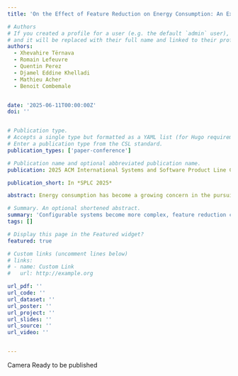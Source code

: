 ```yaml
---
title: 'On the Effect of Feature Reduction on Energy Consumption: An Exploratory Study'

# Authors
# If you created a profile for a user (e.g. the default `admin` user), write the username (folder name) here
# and it will be replaced with their full name and linked to their profile.
authors:
  - Xhevahire Tërnava  
  - Romain Lefeuvre
  - Quentin Perez
  - Djamel Eddine Khelladi
  - Mathieu Acher
  - Benoit Combemale


date: '2025-06-11T00:00:00Z'
doi: ''


# Publication type.
# Accepts a single type but formatted as a YAML list (for Hugo requirements).
# Enter a publication type from the CSL standard.
publication_types: ['paper-conference']

# Publication name and optional abbreviated publication name.
publication: 2025 ACM International Systems and Software Product Line Conference

publication_short: In *SPLC 2025*

abstract: Energy consumption has become a growing concern in the pursuit of a more sustainable software industry, particularly in advocating for its reduction. In the last decade, this issue has been increasingly investigated by the software engineering community. However, few studies have investigated it in configurable systems that can embed thousands of implemented features. As configurable systems become more complex, feature reduction can help focus on essential features while eliminating bloated and unnecessary ones. Although several studies have explored how feature interactions and runtime performance affect energy consumption, none, to our knowledge, have studied the impact of feature reduction. This paper fills this gap. In particular, we investigate how both on-demand and built-in feature reduction affect the energy consumption of configurable systems. On-demand reduction allows users to retain only the features necessary for their specific usage. In contrast, built-in reduction provides a predefined set of features tailored to address a fixed set of usage. We conducted a first exploratory study using 28 programs from three systems that offer built-in feature reduction, namely ToyBox, BusyBox, and GNU, along with 6 GNU programs debloated on-demand with Chisel, Debop, and Cov tools. In our results, built-in feature reduction led to statistically significant energy decreases in 7% of the cases, while on-demand reduction, despite achieving energy decreases in 67% of cases, showed no statistical significance. However, when energy consumption increased, it was often more substantial than the reductions observed (occurring in 25% of built-in cases and 11% of on-demand cases) showing the complex and sometimes counterintuitive interplay between feature reduction and energy. Additionally, the observed strong correlation between energy consumption and execution time motivates a shift from traditional debloating goals, centered on binary size/attack surface, to energy-aware strategies that prioritize performance concerns. Finally, we provide an in-depth analysis and discuss the perspective.  

# Summary. An optional shortened abstract.
summary: 'Configurable systems become more complex, feature reduction can help focus on essential features while eliminating bloated and unnecessary ones. Although several studies have explored how feature interactions and runtime performance affect energy consumption, none, to our knowledge, have studied the impact of feature reduction. This paper fills this gap. In particular, we investigate how both on-demand and built-in feature reduction affect the energy consumption of configurable systems.' 
tags: []

# Display this page in the Featured widget?
featured: true

# Custom links (uncomment lines below)
# links:
# - name: Custom Link
#   url: http://example.org

url_pdf: ''
url_code: ''
url_dataset: ''
url_poster: ''
url_project: ''
url_slides: ''
url_source: ''
url_video: ''


---
```


Camera Ready to be published 